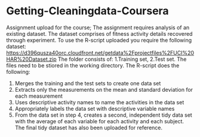 # Getting-Cleaningdata-Coursera
Assignment upload for the course;
The assignment requires analysis of an existing dataset.
The dataset comprises of fitness activity details recovered through experiment.
To use the R-script uploaded you require the following dataset:
https://d396qusza40orc.cloudfront.net/getdata%2Fprojectfiles%2FUCI%20HAR%20Dataset.zip
The folder consists of:
  1.Training set,
  2.Test set.
The files need to be stiored in the working directory.
The R-script does the following:
  1. Merges the training and the test sets to create one data set
  2. Extracts only the measurements on the mean and standard deviation for each measurement
  3. Uses descriptive activity names to name the activities in the data set
  4. Appropriately labels the data set with descriptive variable names
  5. From the data set in step 4, creates a second, independent tidy data set with the average of each variable for each activity and each      subject.
  The final tidy dataset has also been uploaded for reference.
